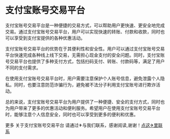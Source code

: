 # 支付宝账号交易平台

支付宝账号交易平台是一种便捷的交易方式，可以帮助用户更快速、更安全地完成交易。通过支付宝账号交易平台，用户可以实现快速的转账、付款和收款，同时也可以享受到支付宝提供的各种优惠活动。

支付宝账号交易平台的优势在于其便利性和安全性。用户可以通过支付宝账号交易平台快速完成各种线上线下交易，无需担心现金支付的安全问题。同时，支付宝账号交易平台也提供了多种支付方式，包括扫码支付、转账、付款码等，满足了用户不同的支付需求。

在使用支付宝账号交易平台时，用户需要注意保护个人账号信息，避免泄露个人隐私。同时，也要注意防范诈骗行为，避免被不法分子利用支付宝账号进行欺诈活动。

总的来说，支付宝账号交易平台为用户提供了一种便捷、安全的支付方式，同时也为用户带来了更多的优惠活动和便利服务。希望用户在使用支付宝账号交易平台时，能够注意个人信息安全，同时也可以享受到更多的便利和优惠。

更多 关于支付宝账号交易平台 请通过✈与我们联系，感谢阅读,谢谢！[点这✈里联系](https://add.k02.cc)